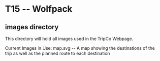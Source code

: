 # T15 -- Wolfpack


## images directory

This directory will hold all images used in the TripCo Webpage.

Current Images in Use:
    map.svg -- A map showing the destinations of the trip as well as
               the planned route to each destination
